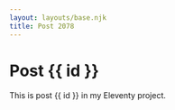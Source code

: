 ```yaml
---
layout: layouts/base.njk
title: Post 2078
---
```


# Post {{ id }}

This is post {{ id }} in my Eleventy project.
